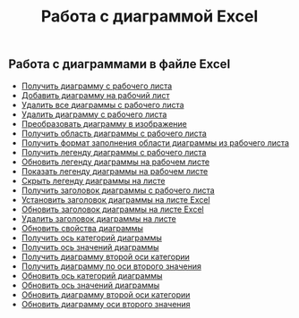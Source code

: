 ﻿---
title: Работа с диаграммой Excel
second_title: Documen
linktitle: Диаграмма
type: docs
url: /ru/charts/
aliases: [/working-with-charts/]
keywords: REST API, spreadsheets, excel, chart
description: "Cells.Облако API для Excel работает: графики работают"
weight: 100
kwords: Excel, Office Облако, REST API, Электронная таблица, PDF, CSV, Json, Markdown, Диаграммы
---
## Работа с диаграммами в файле Excel

- [Получить диаграмму с рабочего листа](/cells/ru/get-chart-from-a-worksheet/)
- [Добавить диаграмму на рабочий лист](/cells/ru/add-a-chart-in-a-worksheet/)
- [Удалить все диаграммы с рабочего листа](/cells/ru/delete-all-charts-from-a-worksheet/)
- [Удалить диаграмму с рабочего листа](/cells/ru/delete-a-chart-from-a-worksheet/)
- [Преобразовать диаграмму в изображение](/cells/ru/convert-chart-to-image/)
- [Получить область диаграммы с рабочего листа](/cells/ru/get-chart-area-from-a-worksheet/)
- [Получить формат заполнения области диаграммы из рабочего листа](/cells/ru/get-fill-format-of-a-chart-area-from-a-worksheet/)
- [Получить легенду диаграммы с рабочего листа](/cells/ru/get-chart-legend-from-a-worksheet/)
- [Обновить легенду диаграммы на рабочем листе](/cells/ru/update-chart-legend-in-a-worksheet/)
- [Показать легенду диаграммы на рабочем листе](/cells/ru/show-chart-legend-in-a-worksheet/)
- [Скрыть легенду диаграммы на листе](/cells/ru/hide-chart-legend-in-a-worksheet/)
- [Получить заголовок диаграммы с рабочего листа](/cells/ru/get-chart-title-from-a-worksheet/)
- [Установить заголовок диаграммы на листе Excel](/cells/ru/set-chart-title-in-excel-worksheet/)
- [Обновить заголовок диаграммы на листе Excel](/cells/ru/update-chart-title-in-excel-worksheet/)
- [Удалить заголовок диаграммы на листе](/cells/ru/delete-chart-title-in-a-worksheet/)
- [Обновить свойства диаграммы](/cells/ru/charts/propreties/update/)
- [Получить ось категорий диаграммы](/cells/ru/charts/category-axis/get/)
- [Получить ось значений диаграммы](/cells/ru/charts/value-axis/get/)
- [Получить диаграмму второй оси категории](/cells/ru/charts/second-category-axis/get/)
- [Получить диаграмму по оси второго значения](/cells/ru/charts/second-value-axis/get/)
- [Обновить ось категорий диаграммы](/cells/ru/charts/category-axis/update/)
- [Обновить ось значений диаграммы](/cells/ru/charts/value-axis/update/)
- [Обновить диаграмму второй оси категории](/cells/ru/charts/second-category-axis/update/)
- [Обновить диаграмму оси второго значения](/cells/ru/charts/second-value-axis/update/)
